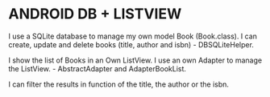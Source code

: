 ANDROID DB + LISTVIEW
=====================

I use a SQLite database to manage my own model Book (Book.class). I can create, update and delete books (title, author and isbn) - DBSQLiteHelper.

I show the list of Books in an Own ListView. I use an own Adapter to manage the ListView. - AbstractAdapter and AdapterBookList.

I can filter the results in function of the title, the author or the isbn.
